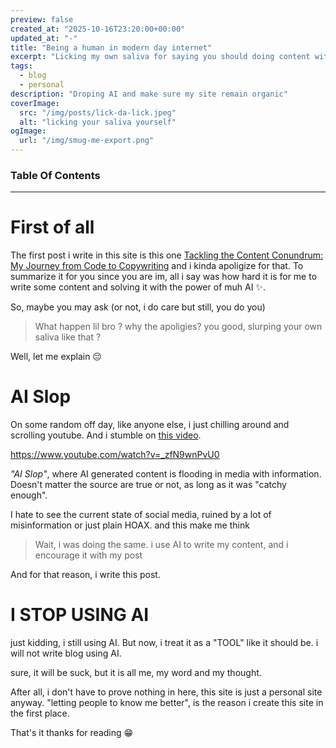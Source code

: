 ```yaml
---
preview: false
created_at: "2025-10-16T23:20:00+00:00"
updated_at: "-"
title: "Being a human in modern day internet"
excerpt: "Licking my own saliva for saying you should doing content with AI"
tags:
  - blog
  - personal
description: "Droping AI and make sure my site remain organic"
coverImage:
  src: "/img/posts/lick-da-lick.jpeg"
  alt: "licking your saliva yourself"
ogImage:
  url: "/img/smug-me-export.png"
---
```


### Table Of Contents

---

# First of all

The first post i write in this site is this one [Tackling the Content Conundrum: My Journey from Code to Copywriting](https://ridhozhr10.github.io/posts/2024/05/29/my-journey-from-code-to-copy) and i kinda apoligize for that. To summarize it for you since you are im, all i say was how hard it is for me to write some content and solving it with the power of muh AI ✨.

So, maybe you may ask (or not, i do care but still, you do you)

> What happen lil bro ? why the apoligies? you good, slurping your own saliva like that ?

Well, let me explain 😔

# AI Slop

On some random off day, like anyone else, i just chilling around and scrolling youtube. And i stumble on [this video](https://www.youtube.com/watch?v=_zfN9wnPvU0).

https://www.youtube.com/watch?v=_zfN9wnPvU0

_"AI Slop"_, where AI generated content is flooding in media with information. Doesn't matter the source are true or not, as long as it was "catchy enough".

I hate to see the current state of social media, ruined by a lot of misinformation or just plain HOAX. and this make me think

> Wait, i was doing the same. i use AI to write my content, and i encourage it with my post

And for that reason, i write this post.

# I STOP USING AI

just kidding, i still using AI. But now, i treat it as a "TOOL" like it should be. i will not write blog using AI.

sure, it will be suck, but it is all me, my word and my thought.

After all, i don't have to prove nothing in here, this site is just a personal site anyway. "letting people to know me better", is the reason i create this site in the first place.

That's it thanks for reading 😁
